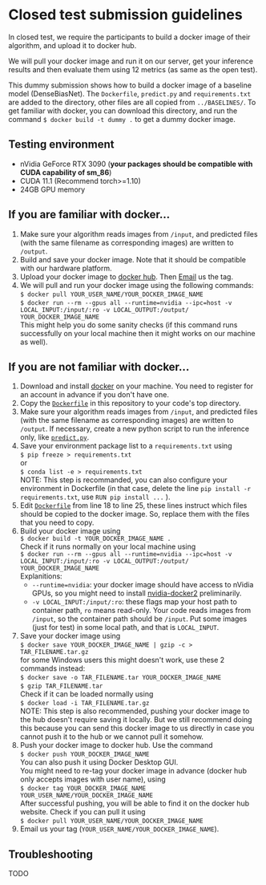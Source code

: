 # Closed test submission guidelines

In closed test, we require the participants to build a docker image of their algorithm, and upload it to docker hub. 

We will pull your docker image and run it on our server, get your inference results and then evaluate them using 12 metrics (as same as the open test). 

This dummy submission shows how to build a docker image of a baseline model (DenseBiasNet). The `Dockerfile`, `predict.py` and `requirements.txt` are added to the directory, other files are all copied from `../BASELINES/`. To get familiar with docker, you can download this directory, and run the command `$ docker build -t dummy .` to get a dummy docker image.  

## Testing environment

* nVidia GeForce RTX 3090 (**your packages should be compatible with CUDA capability of sm_86**)
* CUDA 11.1 (Recommend torch>=1.10)
* 24GB GPU memory

## If you are familiar with docker...

1. Make sure your algorithm reads images from `/input`, and predicted files (with the same filename as corresponding images) are written to `/output`. 
2. Build and save your docker image. Note that it should be compatible with our hardware platform. 
3. Upload your docker image to [docker hub](https://hub.docker.com/). Then [Email](KiPA2022@outlook.com) us the tag. 
4. We will pull and run your docker image using the following commands:  
`$ docker pull YOUR_USER_NAME/YOUR_DOCKER_IMAGE_NAME`  
`$ docker run --rm --gpus all --runtime=nvidia --ipc=host -v LOCAL_INPUT:/input/:ro -v LOCAL_OUTPUT:/output/ YOUR_DOCKER_IMAGE_NAME`  
This might help you do some sanity checks (if this command runs successfully on your local machine then it might works on our machine as well). 

## If you are not familiar with docker...

1. Download and install [docker](https://docs.docker.com/engine/install/) on your machine. You need to register for an account in advance if you don't have one. 
2. Copy the [`Dockerfile`](Dockerfile) in this repository to your code's top directory. 
3. Make sure your algorithm reads images from `/input`, and predicted files (with the same filename as corresponding images) are written to `/output`. If necessary, create a new python script to run the inference only, like [`predict.py`](predict.py). 
4. Save your environment package list to a `requirements.txt` using   
`$ pip freeze > requirements.txt`   
or   
`$ conda list -e > requirements.txt`  
NOTE: This step is recommanded, you can also configure your environment in Dockerfile (in that case, delete the line `pip install -r requirements.txt`, use `RUN pip install ...` ). 
5. Edit [`Dockerfile`](Dockerfile) from line 18 to line 25, these lines instruct which files should be copied to the docker image. So, replace them with the files that you need to copy. 
6. Build your docker image using  
`$ docker build -t YOUR_DOCKER_IMAGE_NAME .`  
Check if it runs normally on your local machine using  
`$ docker run --rm --gpus all --runtime=nvidia --ipc=host -v LOCAL_INPUT:/input/:ro -v LOCAL_OUTPUT:/output/ YOUR_DOCKER_IMAGE_NAME`  
Explanitions: 
    - `--runtime=nvidia`: your docker image should have access to nVidia GPUs, so you might need to install [nvidia-docker2](https://docs.nvidia.com/datacenter/cloud-native/container-toolkit/install-guide.html#docker) preliminarily. 
    - `-v LOCAL_INPUT:/input/:ro`: these flags map your host path to container path, `ro` means read-only. Your code reads images from `/input`, so the container path should be `/input`. Put some images (just for test) in some local path, and that is `LOCAL_INPUT`.   
7. Save your docker image using  
`$ docker save YOUR_DOCKER_IMAGE_NAME | gzip -c > TAR_FILENAME.tar.gz`  
for some Windows users this might doesn't work, use these 2 commands instead:  
`$ docker save -o TAR_FILENAME.tar YOUR_DOCKER_IMAGE_NAME `  
`$ gzip TAR_FILENAME.tar`  
Check if it can be loaded normally using  
`$ docker load -i TAR_FILENAME.tar.gz`  
NOTE: This step is also recommended, pushing your docker image to the hub doesn't require saving it locally. But we still recommend doing this because you can send this docker image to us directly in case you cannot push it to the hub or we cannot pull it somehow. 
8. Push your docker image to docker hub. Use the command  
`$ docker push YOUR_DOCKER_IMAGE_NAME`  
You can also push it using Docker Desktop GUI.  
You might need to re-tag your docker image in advance (docker hub only accepts images with user name), using  
`$ docker tag YOUR_DOCKER_IMAGE_NAME YOUR_USER_NAME/YOUR_DOCKER_IMAGE_NAME`  
After successful pushing, you will be able to find it on the docker hub website. Check if you can pull it using  
`$ docker pull YOUR_USER_NAME/YOUR_DOCKER_IMAGE_NAME`  
9. Email us your tag (`YOUR_USER_NAME/YOUR_DOCKER_IMAGE_NAME`). 

## Troubleshooting

TODO
